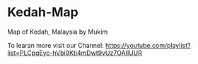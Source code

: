 # Kedah-Map
Map of Kedah, Malaysia by Mukim

To learan more visit our Channel: https://youtube.com/playlist?list=PLCpqEyc-hVbi9Kti4mDwt9vUz7OAIlUUR
